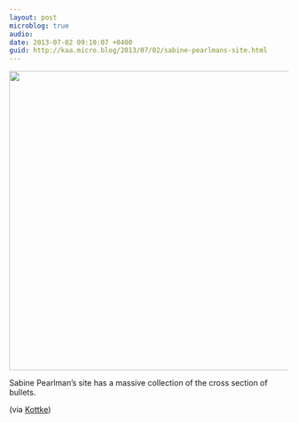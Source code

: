 ```yaml
---
layout: post
microblog: true
audio: 
date: 2013-07-02 09:10:07 +0400
guid: http://kaa.micro.blog/2013/07/02/sabine-pearlmans-site.html
---
```

<img src="https://www.kaa.bz/uploads/2018/3437c9850f.jpg" alt="" width="837" height="539" class="alignnone size-full wp-image-620" />

Sabine Pearlman’s site has a massive collection of the cross section of bullets.

(via <a href="http://kottke.org/13/06/bullet-cross-sections">Kottke</a>)
